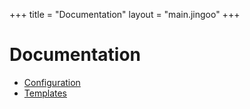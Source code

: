 +++
title = "Documentation"
layout = "main.jingoo"
+++

# Documentation

- [Configuration](configuration)
- [Templates](templates)
